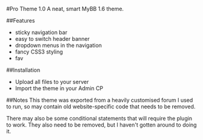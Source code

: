 #Pro Theme 1.0
A neat, smart MyBB 1.6 theme.

##Features
- sticky navigation bar
- easy to switch header banner
- dropdown menus in the navigation
- fancy CSS3 styling
- fav

##Installation
- Upload all files to your server
- Import the theme in your Admin CP

##Notes
This theme was exported from a heavily customised forum I used to run, so may contain old website-specific code that needs to be removed.

There may also be some conditional statements that will require the plugin to work. They also need to be removed, but I haven't gotten around to doing it.